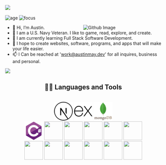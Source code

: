 ![](https://raw.githubusercontent.com/halfrost/halfrost/master/icons/header_.png)

![age](https://img.shields.io/badge/age-27-blue)
![focus](https://img.shields.io/badge/focus-FullStack-brightgreen)

<img width="50%" align="right" alt="Github Image" src="https://raw.githubusercontent.com/onimur/.github/master/.resources/git-header.svg" />

- 👋 Hi, I’m Austin.
- 👀 I am a U.S. Navy Veteran. I like to game, read, explore, and create. 
- 🌱 I am currently learning Full Stack Software Development.
- 💞️ I hope to create websites, software, programs, and apps that will make your life easier.
- 📫 I Can be reached at 'work@austinmay.dev' for all inquires, business and personal.
<img src="https://www.codewars.com/users/AustinMay1/badges/small">
<div align="center">

## 👨‍💻 Languages and Tools
  
<br>
</div>


<div align="center">
<img src="https://github.com/devicons/devicon/blob/master/icons/nextjs/nextjs-line.svg" height="60" width="60"> 
<img src="https://github.com/devicons/devicon/blob/master/icons/express/express-original.svg" height="60" width="60"> 
<img src="https://github.com/devicons/devicon/blob/master/icons/mongodb/mongodb-original-wordmark.svg" height="60" width="60">
<br>
<img src="https://github.com/devicons/devicon/blob/master/icons/csharp/csharp-original.svg" height="60" width="60">
<img src="https://github.com/Subhampreet/Subhampreet/blob/master/logos/python.png?raw=true" height="60" width="60">
<img src="https://github.com/Subhampreet/Subhampreet/blob/master/logos/JS.png?raw=true" height="60" width="60">
<img src="https://cdn.iconscout.com/icon/free/png-512/node-js-1174925.png" height="60" width="60">
<img src="https://github.com/Subhampreet/Subhampreet/blob/master/logos/css.png?raw=true" height="60" width="60">
<img src="https://github.com/Subhampreet/Subhampreet/blob/master/logos/html.png?raw=true" height="60" width="60">
<br>
<img src="https://github.com/Subhampreet/Subhampreet/blob/master/logos/django.jpg?raw=true" height="60" width="60">
<img src="https://github.com/Subhampreet/Subhampreet/blob/master/logos/react.png?raw=true" height="60" width="60">
<img src="https://github.com/Subhampreet/Subhampreet/blob/master/logos/sql.png?raw=true" height="60" width="60">
<img src="https://github.com/Subhampreet/Subhampreet/blob/master/logos/git.png?raw=true" height="60" width="60">
<img src="https://github.com/Subhampreet/Subhampreet/blob/master/logos/vs.png?raw=true" height="60" width="60">
<img src="https://github.com/Subhampreet/Subhampreet/blob/master/logos/bootstrap.png?raw=true" height="60" width="60">
</div>
